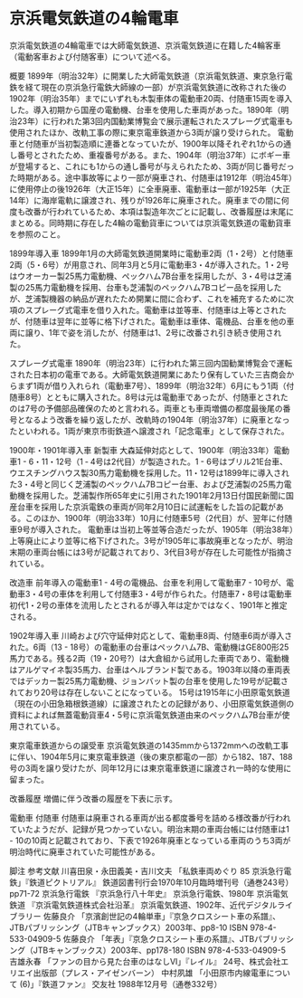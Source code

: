 # 京浜電気鉄道の4輪電車

京浜電気鉄道の4輪電車では大師電気鉄道、京浜電気鉄道に在籍した4輪客車（電動客車および付随客車）について述べる。

概要
1899年（明治32年）に開業した大師電気鉄道（京浜電気鉄道、東京急行電鉄を経て現在の京浜急行電鉄大師線の一部）が京浜電気鉄道に改称された後の1902年（明治35年）までにいずれも木製車体の電動車20両、付随車15両を導入した。導入初期から国産の電動機、台車を使用した車両があった。1890年（明治23年）に行われた第3回内国勧業博覧会で展示運転されたスプレーグ式電車も使用されたほか、改軌工事の際に東京電車鉄道から3両が譲り受けられた。
電動車と付随車が当初製造順に連番となっていたが、1900年以降それぞれ1からの通し番号とされたため、重複番号がある。また、1904年（明治37年）にボギー車が登場すると、これにも1からの通し番号が与えられたため、3両が同じ番号だった時期がある。途中事故等により一部が廃車され、付随車は1912年（明治45年）に使用停止の後1926年（大正15年）に全車廃車、電動車は一部が1925年（大正14年）に海岸電軌に譲渡され、残りが1926年に廃車された。廃車までの間に何度も改番が行われているため、本項は製造年次ごとに記載し、改番履歴は末尾にまとめる。同時期に存在した4輪の電動貨車については京浜電気鉄道の電動貨車を参照のこと。

1899年導入車
1899年1月の大師電気鉄道開業時に電動車2両（1・2号）と付随車2両（5・6号）が用意され、同年3月と5月に電動車3・4が導入された。1・2号はウオーカー製25馬力電動機、ペックハム7B台車を採用したが、3・4号は芝浦製の25馬力電動機を採用、台車も芝浦製のペックハム7Bコピー品を採用したが、芝浦製機器の納品が遅れたため開業に間に合わず、これを補充するために次項のスプレーグ式電車を借り入れた。電動車は並等車、付随車は上等とされたが、付随車は翌年に並等に格下げされた。電動車は車体、電機品、台車を他の車両に譲り、1年で姿を消したが、付随車は1、2号に改番され引き続き使用された。

スプレーグ式電車
1890年（明治23年）に行われた第三回内国勧業博覧会で運転された日本初の電車である。大師電気鉄道開業にあたり保有していた三吉商会からまず1両が借り入れられ（電動車7号）、1899年（明治32年）6月にもう1両（付随車8号）とともに購入された。8号は元は電動車であったが、付随車とされたのは7号の予備部品確保のためと言われる。両車とも車両増備の都度最後尾の番号となるよう改番を繰り返したが、改軌時の1904年（明治37年）に廃車となったといわれる。1両が東京市街鉄道へ譲渡され「記念電車」として保存された。

1900年・1901年導入車
新製車
大森延伸対応として、1900年（明治33年）電動車1 - 6・11・12号（1 ‐ 4号は2代目）が製造された。1 - 6号はブリル21E台車、ウエスチングハウス製30馬力電動機を採用した。11・12号は1899年に導入された3・4号と同じく芝浦製のペックハム7Bコピー台車、および芝浦製の25馬力電動機を採用した。芝浦製作所65年史に引用された1901年2月13日付国民新聞に国産台車を採用した京浜電鉄の車両が同年2月10日に試運転をした旨の記載がある。このほか、1900年（明治33年）10月に付随車5号（2代目）が、翌年に付随車9号が導入された。
電動車は当初上等並等合造だったが、1905年（明治38年）上等廃止により並等に格下げされた。3号が1905年に事故廃車となったが、明治末期の車両台帳には3号が記載されており、3代目3号が存在した可能性が指摘されている。

改造車
前年導入の電動車1 - 4号の電機品、台車を利用して電動車7 - 10号が、電動車3・4号の車体を利用して付随車3・4号が作られた。付随車7・8号は電動車初代1・2号の車体を流用したとされるが導入年は定かではなく、1901年と推定される。

1902年導入車
川崎および穴守延伸対応として、電動車8両、付随車6両が導入された。6両（13 - 18号）の電動車の台車はペックハム7B、電動機はGE800形25馬力である。残る2両（19・20号?）は大倉組から試用した車両であり、電動機はアルゲマイネ製35馬力、台車はヘルブランド製である。1903年以降の車両表ではデッカー製25馬力電動機、ジョンバット製の台車を使用した19号が記載されており20号は存在しないことになっている。
15号は1915年に小田原電気鉄道（現在の小田急箱根鉄道線）に譲渡されたとの記録があり、小田原電気鉄道側の資料によれば無蓋電動貨車4・5号に京浜電気鉄道由来のペックハム7B台車が使用されている。

東京電車鉄道からの譲受車
京浜電気鉄道の1435mmから1372mmへの改軌工事に伴い、1904年5月に東京電車鉄道（後の東京都電の一部）から182、187、188号の3両を譲り受けたが、同年12月には東京電車鉄道に譲渡され一時的な使用に留まった。

改番履歴
増備に伴う改番の履歴を下表に示す。

電動車
付随車
付随車は廃車される車両が出る都度番号を詰める様改番が行われていたようだが、記録が見つかっていない。明治末期の車両台帳には付随車は1 - 10の10両と記載されており、下表で1926年廃車となっている車両のうち3両が明治時代に廃車されていた可能性がある。

脚注
参考文献
川喜田泉・永田義美・吉川文夫 「私鉄車両めぐり 85 京浜急行電鉄」『鉄道ピクトリアル』 鉄道図書刊行会1970年10月臨時増刊号（通巻243号）pp71-72
京浜急行電鉄 『京浜急行八十年史』 京浜急行電鉄、1980年
京浜電気鉄道 『京浜電気鉄道株式会社沿革』 京浜電気鉄道、1902年、近代デジタルライブラリー
佐藤良介 「京濱創世記の4輪単車」『京急クロスシート車の系譜』、JTBパブリッシング（JTBキャンブックス）2003年、pp8-10 ISBN 978-4-533-04909-5
佐藤良介 「年表」『京急クロスシート車の系譜』、JTBパブリッシング（JTBキャンブックス）2003年、pp178-180 ISBN 978-4-533-04909-5
吉雄永春 「ファンの目から見た台車のはなしVI」『レイル』 24号、株式会社エリエイ出版部（プレス・アイゼンバーン）
中村夙雄 「小田原市内線電車について (6)」『鉄道ファン』 交友社 1988年12月号（通巻332号）